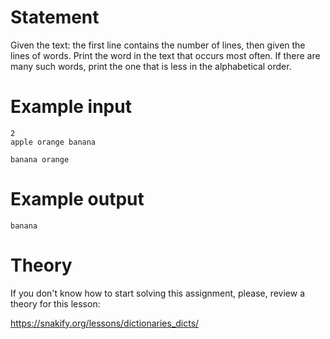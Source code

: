 # Statement

Given the text: the first line contains the number of lines, then given the lines of words. Print the word in the text that occurs most often. If there are many such words, print the one that is less in the alphabetical order.

# Example input

```
2
apple orange banana
```

```
banana orange
```

# Example output

```
banana
```

# Theory

If you don't know how to start solving this assignment, please, review a theory for this lesson:

https://snakify.org/lessons/dictionaries_dicts/